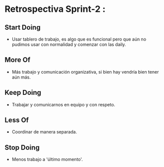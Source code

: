 # Retrospectiva Sprint-2 :


<h2> Start Doing </h2>

* Usar tablero de trabajo, es algo que es funcional pero que aún no pudimos usar con normalidad y comenzar con las daily.

<h2> More Of </h2>

* Más trabajo y comunicación organizativa, si bien hay vendría bien tener aún más.


<h2> Keep Doing </h2>

* Trabajar y comunicarnos en equipo y con respeto.

<h2> Less Of </h2>

* Coordinar de manera separada.

<h2> Stop Doing </h2>

* Menos trabajo a 'último momento'.

